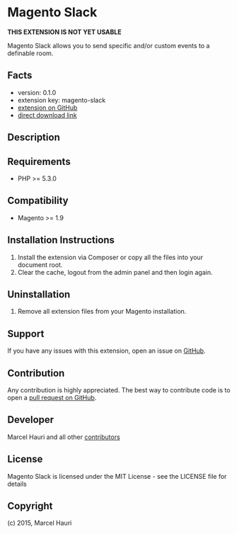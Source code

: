 Magento Slack
=============

**THIS EXTENSION IS NOT YET USABLE**

Magento Slack allows you to send specific and/or custom events to a definable room. 

Facts
-----
- version: 0.1.0
- extension key: magento-slack
- [extension on GitHub](https://github.com/mhauri/magento-slack)
- [direct download link](https://github.com/mhauri/magento-slack/archive/master.zip)

Description
-----------

Requirements
------------
- PHP >= 5.3.0

Compatibility
-------------
- Magento >= 1.9

Installation Instructions
-------------------------
1. Install the extension via Composer or copy all the files into your document root.
2. Clear the cache, logout from the admin panel and then login again.

Uninstallation
--------------
1. Remove all extension files from your Magento installation.

Support
-------
If you have any issues with this extension, open an issue on [GitHub](https://github.com/mhauri/magento-slack/issues).

Contribution
------------
Any contribution is highly appreciated. The best way to contribute code is to open a [pull request on GitHub](https://help.github.com/articles/using-pull-requests).

Developer
---------
Marcel Hauri and all other [contributors](https://github.com/mhauri/magento-slack/contributors)

License
-------
Magento Slack is licensed under the MIT License - see the LICENSE file for details

Copyright
---------
(c) 2015, Marcel Hauri